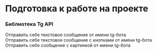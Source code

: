 # Подготовка к работе на проекте

### Библиотека Tg API
Отправить себе текстовое сообщение от имени tg-бота<br>
Отправить себе текстовое сообщение с кнопками от имени tg-бота<br>
Отправить себе сообщение с картинкой от имени tg-бота<br>